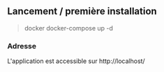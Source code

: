 ## Lancement / première installation

> docker docker-compose up -d

### Adresse
L'application est accessible sur http://localhost/
